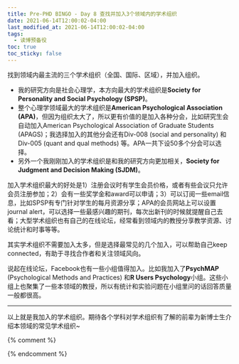 ```yaml
---
title: Pre-PHD BINGO - Day 8 查找并加入3个领域内的学术组织
date: 2021-06-14T12:00:02-04:00
last_modified_at: 2021-06-14T12:00:02-04:00
tags:
  - 读博预备役
toc: true
toc_sticky: false
---
```


找到领域内最主流的三个学术组织（全国、国际、区域），并加入组织。

<!--more-->

-   我的研究方向是社会心理学，本方向最大的学术组织是**Society for Personality and Social Psychology (SPSP)**。
-   整个心理学领域最大的学术组织是**American Psychological Association (APA)**，但因为组织太大了，所以更有价值的是加入各种分会，比如研究生会自动加入American Psychological Association of Graduate Students (APAGS)；我选择加入的其他分会还有Div-008 (social and personality) 和Div-005 (quant and qual methods) 等。APA一共下设50多个分会可以选择。
-   另外一个我刚刚加入的学术组织是和我的研究方向更加相关，**Society for Judgment and Decision Making (SJDM)**。

加入学术组织最大的好处是1）注册会议时有学生会员价格，或者有些会议只允许会员注册参加；2）会有一些奖学金和award可以申请；3）可以订阅一些email信息，比如SPSP有专门针对学生的每月资源分享；APA的会员网站上可以设置journal alert，可以选择一些最感兴趣的期刊，每次出新刊的时候就提醒自己去看；大型学术组织也有自己的在线论坛，经常看到领域内的教授分享教学资源、讨论统计和时事等等。

其实学术组织不需要加入太多，但是选择最常见的几个加入，可以帮助自己keep connected，有助于寻找合作者和关注领域风向。

说起在线论坛，Facebook也有一些小组值得加入。比如我加入了**PsychMAP** (Psychological Methods and Practices) 和**R Users Psychology**小组。这些小组上也聚集了一些本领域的教授，所以有统计和实验问题在小组里问的话回答质量一般都很高。

---
以上就是我加入的学术组织。期待各个学科对学术组织有了解的前辈为新博士生介绍本领域的常见学术组织~

{% comment %}


{% endcomment %}